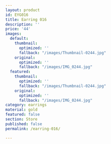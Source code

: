 ```yaml
---
layout: product
id: EYG016
title: Earring 016
description: ''
price: '44'
images:
  default:
    thumbnail:
      optimized: ''
      fallback: "/images/Thumbnail-0244.jpg"
    original:
      optimized: ''
      fallback: "/images/IMG_0244.jpg"
  featured:
    thumbnail:
      optimized: ''
      fallback: "/images/Thumbnail-0244.jpg"
    original:
      optimized: ''
      fallback: "/images/IMG_0244.jpg"
category: earrings
material: gold
featured: false
section: Store
published: false
permalink: /earring-016/

---
```

